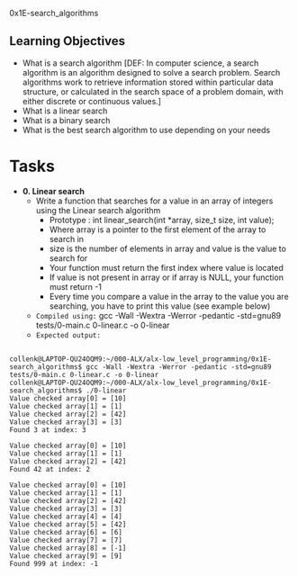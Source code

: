 0x1E-search_algorithms

## Learning Objectives
 - What is a search algorithm [DEF: In computer science, a search algorithm is an algorithm designed to solve a search problem. Search algorithms work to retrieve information stored within particular data structure, or calculated in the search space of a problem domain, with either discrete or continuous values.]
 - What is a linear search
 - What is a binary search
 - What is the best search algorithm to use depending on your needs


# Tasks
- **0. Linear search**  
  - Write a function that searches for a value in an array of integers using the Linear search algorithm
    - Prototype : int linear_search(int *array, size_t size, int value);
    - Where array is a pointer to the first element of the array to search in
    - size is the number of elements in array and value is the value to search for
    - Your function must return the first index where value is located
    - If value is not present in array or if array is NULL, your function must return -1
    - Every time you compare a value in the array to the value you are searching, you have to print this value (see example below)
  - `Compiled using:`  gcc -Wall -Wextra -Werror -pedantic -std=gnu89 tests/0-main.c 0-linear.c -o 0-linear
  - `Expected output: `
<pre><code>
collenk@LAPTOP-QU24OQM9:~/000-ALX/alx-low_level_programming/0x1E-search_algorithms$ gcc -Wall -Wextra -Werror -pedantic -std=gnu89 tests/0-main.c 0-linear.c -o 0-linear
collenk@LAPTOP-QU24OQM9:~/000-ALX/alx-low_level_programming/0x1E-search_algorithms$ ./0-linear
Value checked array[0] = [10]
Value checked array[1] = [1]
Value checked array[2] = [42]
Value checked array[3] = [3]
Found 3 at index: 3

Value checked array[0] = [10]
Value checked array[1] = [1]
Value checked array[2] = [42]
Found 42 at index: 2

Value checked array[0] = [10]
Value checked array[1] = [1]
Value checked array[2] = [42]
Value checked array[3] = [3]
Value checked array[4] = [4]
Value checked array[5] = [42]
Value checked array[6] = [6]
Value checked array[7] = [7]
Value checked array[8] = [-1]
Value checked array[9] = [9]
Found 999 at index: -1
</code></pre>